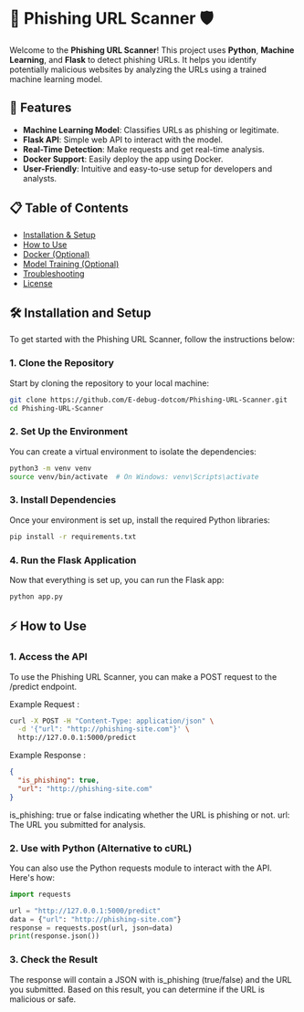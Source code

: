 # 🔐 Phishing URL Scanner 🛡️

Welcome to the **Phishing URL Scanner**! This project uses **Python**, **Machine Learning**, and **Flask** to detect phishing URLs. It helps you identify potentially malicious websites by analyzing the URLs using a trained machine learning model.

## 🚀 Features

- **Machine Learning Model**: Classifies URLs as phishing or legitimate.
- **Flask API**: Simple web API to interact with the model.
- **Real-Time Detection**: Make requests and get real-time analysis.
- **Docker Support**: Easily deploy the app using Docker.
- **User-Friendly**: Intuitive and easy-to-use setup for developers and analysts.

## 📋 Table of Contents

- [Installation & Setup](#installation-and-setup)
- [How to Use](#how-to-use)
- [Docker (Optional)](#docker-optional)
- [Model Training (Optional)](#model-training-optional)
- [Troubleshooting](#troubleshooting)
- [License](#license)

## 🛠️ Installation and Setup

To get started with the Phishing URL Scanner, follow the instructions below:

### 1. Clone the Repository

Start by cloning the repository to your local machine:

```bash
git clone https://github.com/E-debug-dotcom/Phishing-URL-Scanner.git
cd Phishing-URL-Scanner
```
### 2. Set Up the Environment

You can create a virtual environment to isolate the dependencies:

```bash
python3 -m venv venv
source venv/bin/activate  # On Windows: venv\Scripts\activate
```
### 3. Install Dependencies

Once your environment is set up, install the required Python libraries:

```bash
pip install -r requirements.txt
```
### 4. Run the Flask Application

Now that everything is set up, you can run the Flask app:

```bash
python app.py
```

## ⚡ How to Use

### 1. Access the API

To use the Phishing URL Scanner, you can make a POST request to the /predict endpoint.

Example Request : 

```bash
curl -X POST -H "Content-Type: application/json" \
  -d '{"url": "http://phishing-site.com"}' \
  http://127.0.0.1:5000/predict
```
Example Response : 

```json
{
  "is_phishing": true,
  "url": "http://phishing-site.com"
}
```
is_phishing: true or false indicating whether the URL is phishing or not.
url: The URL you submitted for analysis.

### 2. Use with Python (Alternative to cURL)

You can also use the Python requests module to interact with the API. Here's how:

```python
import requests

url = "http://127.0.0.1:5000/predict"
data = {"url": "http://phishing-site.com"}
response = requests.post(url, json=data)
print(response.json())
```

### 3. Check the Result

The response will contain a JSON with is_phishing (true/false) and the URL you submitted. Based on this result, you can determine if the URL is malicious or safe.


